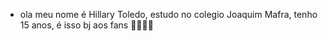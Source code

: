 - ola meu nome é Hillary Toledo, estudo no colegio Joaquim Mafra, tenho 15 anos, é isso bj aos fans 💁🏼‍♀️😘
